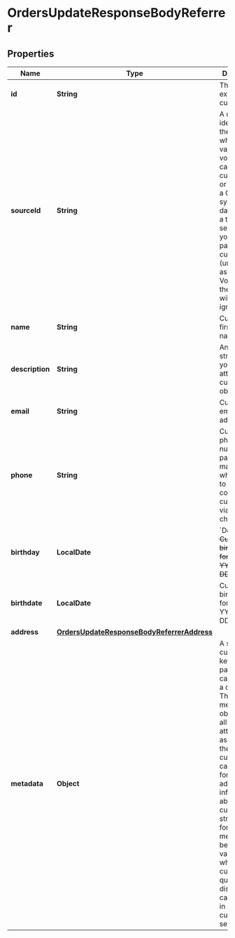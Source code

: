 

# OrdersUpdateResponseBodyReferrer


## Properties

| Name | Type | Description |
|------------ | ------------- | ------------- |
|**id** | **String** | The ID of an existing customer. |
|**sourceId** | **String** | A unique identifier of the customer who validates a voucher. It can be a customer ID or email from a CRM system, database, or a third-party service. If you also pass a customer ID (unique ID assigned by Voucherify), the source ID will be ignored. |
|**name** | **String** | Customer&#39;s first and last name. |
|**description** | **String** | An arbitrary string that you can attach to a customer object. |
|**email** | **String** | Customer&#39;s email address. |
|**phone** | **String** | Customer&#39;s phone number. This parameter is mandatory when you try to send out codes to customers via an SMS channel. |
|**birthday** | **LocalDate** | &#x60;Deprecated&#x60;. ~~Customer&#39;s birthdate; format YYYY-MM-DD~~. |
|**birthdate** | **LocalDate** | Customer&#39;s birthdate; format YYYY-MM-DD. |
|**address** | [**OrdersUpdateResponseBodyReferrerAddress**](OrdersUpdateResponseBodyReferrerAddress.md) |  |
|**metadata** | **Object** | A set of custom key/value pairs that you can attach to a customer. The metadata object stores all custom attributes assigned to the customer. It can be useful for storing additional information about the customer in a structured format. This metadata can be used for validating whether the customer qualifies for a discount or it can be used in building customer segments. |




